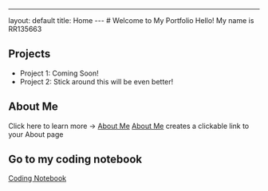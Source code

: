 ---
layout: default
title: Home
--- # Welcome to My Portfolio Hello! My name is RR135663
## Projects
- Project 1: Coming Soon!
- Project 2: Stick around this will be even better! 
## About Me
Click here to learn more → [About Me](about.md)
[About Me](about.md) creates a clickable link to your About page

## Go to my coding notebook
[Coding Notebook](notebook.md)
